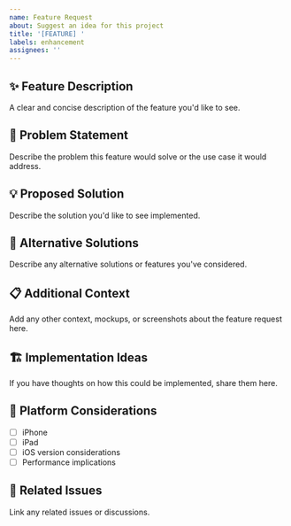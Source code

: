 ```yaml
---
name: Feature Request
about: Suggest an idea for this project
title: '[FEATURE] '
labels: enhancement
assignees: ''
---
```


## ✨ Feature Description
A clear and concise description of the feature you'd like to see.

## 🎯 Problem Statement
Describe the problem this feature would solve or the use case it would address.

## 💡 Proposed Solution
Describe the solution you'd like to see implemented.

## 🔄 Alternative Solutions
Describe any alternative solutions or features you've considered.

## 📋 Additional Context
Add any other context, mockups, or screenshots about the feature request here.

## 🏗️ Implementation Ideas
If you have thoughts on how this could be implemented, share them here.

## 📱 Platform Considerations
- [ ] iPhone
- [ ] iPad
- [ ] iOS version considerations
- [ ] Performance implications

## 🔗 Related Issues
Link any related issues or discussions.